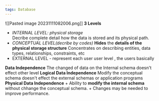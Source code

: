 ```yaml
---
tags: Database
---
```



![[Pasted image 20231111082006.png]] **3 Levels**

- _INTERNAL LEVEL: physical storage_  
    Decribe complete detail how the data is stored and its physical path.
- _CONCEPTUAL LEVEL(decribe by codes)_ **Hides** the **details of the physical storage structure** Concentrates on describing entities, data types, relationships, constraints, etc
- EXTERNAL LEVEL - represent each user user level , the users basically

**Data Independence** The changed of data on the Internal schema doesn't effect other level **Logical Data Independence** Modify the conceptual schema doesn't effect the external schemas or application programs **Physical Data Independence** + Ability to **modify the internal schema** without chhange the conceptual schema. + Changes may be needed to improve performance.

